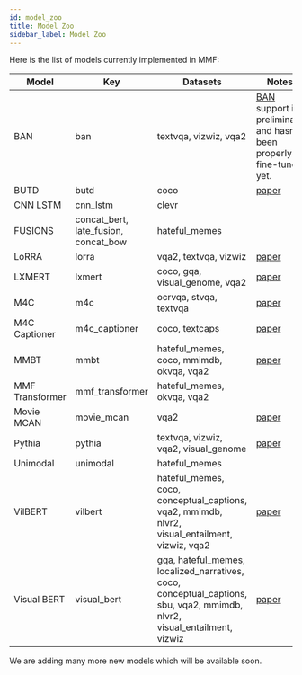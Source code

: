 ```yaml
---
id: model_zoo
title: Model Zoo
sidebar_label: Model Zoo
---
```


Here is the list of models currently implemented in MMF:

| Model           | Key                                  | Datasets                                 | Notes
| --------------- | ------------------------------------ | ---------------------------------------- | ----------------------------------------------------------- |
| BAN             | ban                                  | textvqa, vizwiz, vqa2                    | [BAN](https://arxiv.org/abs/1805.07932) support is preliminary and hasn't been properly fine-tuned yet. |
| BUTD            | butd                                 | coco                                     | [paper](https://arxiv.org/abs/1707.07998)                   |
| CNN LSTM        | cnn_lstm                             | clevr                                    |                                                             |
| FUSIONS         | concat_bert, late_fusion, concat_bow | hateful_memes                            |                                                             |
| LoRRA           | lorra                                | vqa2, textvqa, vizwiz                    | [paper](https://arxiv.org/abs/1904.08920)                   |
| LXMERT          | lxmert                               | coco, gqa, visual_genome, vqa2           | [paper](https://arxiv.org/abs/1908.07490)                   |
| M4C             | m4c                                  | ocrvqa, stvqa, textvqa                   | [paper](https://arxiv.org/pdf/1911.06258.pdf)               |
| M4C Captioner   | m4c_captioner                        | coco, textcaps                           | [paper](https://arxiv.org/pdf/2003.12462.pdf)               |
| MMBT            | mmbt                                 | hateful_memes, coco, mmimdb, okvqa, vqa2 | [paper](https://arxiv.org/abs/1909.02950)                   |
| MMF Transformer | mmf_transformer                      | hateful_memes, okvqa, vqa2               |                                                             |
| Movie MCAN      | movie_mcan                           | vqa2                                     | [paper](https://arxiv.org/abs/2004.11883)                   |
| Pythia          | pythia                               | textvqa, vizwiz, vqa2, visual_genome     | [paper](https://arxiv.org/abs/1904.08920)                   |
| Unimodal        | unimodal                             | hateful_memes                            |                                                             |
| VilBERT         | vilbert                              | hateful_memes, coco, conceptual_captions, vqa2, mmimdb, nlvr2, visual_entailment, vizwiz, vqa2 |[paper](https://arxiv.org/abs/1908.02265)|
| Visual BERT     | visual_bert                          | gqa, hateful_memes, localized_narratives, coco, conceptual_captions, sbu, vqa2, mmimdb, nlvr2, visual_entailment, vizwiz|[paper](https://arxiv.org/abs/1908.03557)|

We are adding many more new models which will be available soon.
